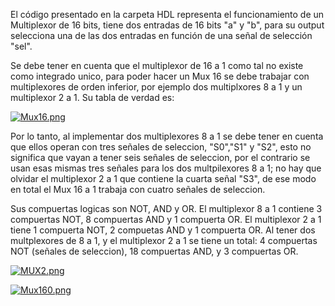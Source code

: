 El código presentado en la carpeta HDL representa el funcionamiento de un Multiplexor de 16 bits, tiene dos entradas de 16 bits "a" y "b", para su output selecciona una de las dos entradas en función de una señal de selección "sel".

Se debe tener en cuenta que el multiplexor de 16 a 1 como tal no existe como integrado unico, para poder hacer un Mux 16 se debe trabajar con multiplexores de orden inferior, por ejemplo dos multiplxores 8 a 1 y un multiplexor 2 a 1. Su tabla de verdad es:

[![Mux16.png](https://i.postimg.cc/FHHWMy9q/Mux16.png)](https://postimg.cc/w7nQJsRc)

Por lo tanto, al implementar dos multiplexores 8 a 1 se debe tener en cuenta que ellos operan con tres señales de seleccion, "S0","S1" y "S2", esto no significa que vayan a tener seis señales de seleccion, por el contrario se usan esas mismas tres señales para los dos multpilexores 8 a 1; no hay que olvidar el multiplexor 2 a 1 que contiene la cuarta señal "S3", de ese modo en total el Mux 16 a 1 trabaja con cuatro señales de seleccion. 

Sus compuertas logicas son NOT, AND y OR. El multiplexor 8 a 1 contiene 3 compuertas NOT, 8 compuertas AND y 1 compuerta OR. El multiplexor 2 a 1 tiene 1 compuerta NOT, 2 compuetas AND y 1 compuerta OR. Al tener dos multplexores de 8 a 1, y el multiplexor 2 a 1 se tiene un total: 4 compuertas NOT (señales de seleccion), 18 compuertas AND, y 3 compuertas OR. 

[![MUX2.png](https://i.postimg.cc/mDf0WPpH/MUX2.png)](https://postimg.cc/94bxGQhm)

[![Mux160.png](https://i.postimg.cc/YqrBSmrN/Mux160.png)](https://postimg.cc/3WccSNDW)
